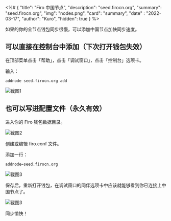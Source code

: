<%# {
  "title": "Firo 中国节点",
  "description": "seed.firocn.org",
  "summary": "seed.firocn.org",
  "img": "nodes.png",
  "card": "summary",
  "date" : "2022-03-17",
  "author": "Kuro",
  "hidden": true
} %>

如果的你的全节点钱包同步很慢，可以添加中国节点加快同步速度。

## 可以直接在控制台中添加（下次打开钱包失效）

在顶部菜单点击「帮助」，点击「调试窗口」，点击「控制台」选项卡。

输入：
```
addnode seed.firocn.org add
```

![截图1](seed-screenshot1.webp#small#smallradius)

## 也可以写进配置文件（永久有效）

进入你的 Firo 钱包数据目录。

![截图2](seed-screenshot2.webp#small#smallradius)

创建或编辑 firo.conf 文件。

添加一行：
```
addnode=seed.firocn.org
```

![截图3](seed-screenshot3.webp#small#smallradius)

保存后，重新打开钱包，在调试窗口的同伴选项卡中应该就能够看到你已连接上中国节点了。

![截图3](seed-screenshot4.webp#small#smallradius)

同步愉快！
